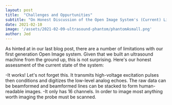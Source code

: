 ```yaml
---
layout: post
title:  "Challenges and Oppurtunities"
subtitle: "On Honest Discussion of the Open Image System's (Current) Limitations"
date: 2021-02-10
image: '/assets/2021-02-09-ultrasound-phantom/phantomAsmall.png'
author: Jed
---
```


As hinted at in our last blog post, there are a number of limitations with our first generation Open Image system. Given that we built an ultrasound machine from the ground up, this is not surprising. Here's our honest assessment of the current state of the system:

-It works! Let's not forget this. It transmits high-voltage excitation pulses then conditions and digitizes the low-level analog echoes. The raw data can be beamformed and beamformed lines can be stacked to form human-readable images. 
-It only has 16 channels. In order to image most anything worth imaging the probe must be scanned. 

